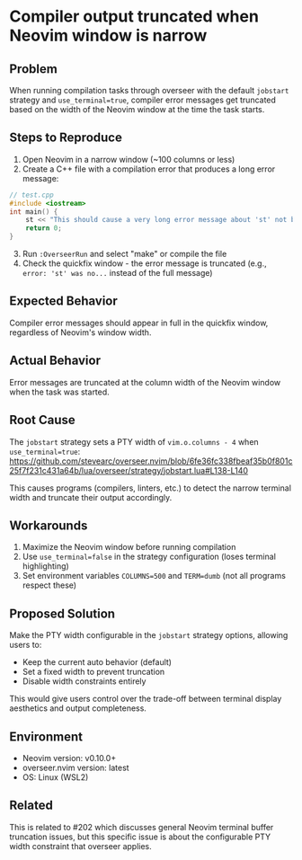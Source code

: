 # Compiler output truncated when Neovim window is narrow

## Problem

When running compilation tasks through overseer with the default `jobstart` strategy and `use_terminal=true`, compiler error messages get truncated based on the width of the Neovim window at the time the task starts.

## Steps to Reproduce

1. Open Neovim in a narrow window (~100 columns or less)
2. Create a C++ file with a compilation error that produces a long error message:
```cpp
// test.cpp
#include <iostream>
int main() {
    st << "This should cause a very long error message about 'st' not being declared in this scope" << std::endl;
    return 0;
}
```
3. Run `:OverseerRun` and select "make" or compile the file
4. Check the quickfix window - the error message is truncated (e.g., `error: 'st' was no...` instead of the full message)

## Expected Behavior

Compiler error messages should appear in full in the quickfix window, regardless of Neovim's window width.

## Actual Behavior

Error messages are truncated at the column width of the Neovim window when the task was started.

## Root Cause

The `jobstart` strategy sets a PTY width of `vim.o.columns - 4` when `use_terminal=true`:
https://github.com/stevearc/overseer.nvim/blob/6fe36fc338fbeaf35b0f801c25f7f231c431a64b/lua/overseer/strategy/jobstart.lua#L138-L140

This causes programs (compilers, linters, etc.) to detect the narrow terminal width and truncate their output accordingly.

## Workarounds

1. Maximize the Neovim window before running compilation
2. Use `use_terminal=false` in the strategy configuration (loses terminal highlighting)
3. Set environment variables `COLUMNS=500` and `TERM=dumb` (not all programs respect these)

## Proposed Solution

Make the PTY width configurable in the `jobstart` strategy options, allowing users to:
- Keep the current auto behavior (default)
- Set a fixed width to prevent truncation
- Disable width constraints entirely

This would give users control over the trade-off between terminal display aesthetics and output completeness.

## Environment

- Neovim version: v0.10.0+
- overseer.nvim version: latest
- OS: Linux (WSL2)

## Related

This is related to #202 which discusses general Neovim terminal buffer truncation issues, but this specific issue is about the configurable PTY width constraint that overseer applies.